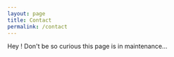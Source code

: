 ```yaml
---
layout: page
title: Contact
permalink: /contact
---
```


Hey ! Don't be so curious this page is in maintenance...
